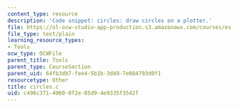 ```yaml
---
content_type: resource
description: 'Code snippet: circles: draw circles on a plotter.'
file: https://ol-ocw-studio-app-production.s3.amazonaws.com/courses/es-293-lego-robotics-spring-2007/c496c37140600f2e85d94e9335f3542f_circles.c
file_type: text/plain
learning_resource_types:
- Tools
ocw_type: OCWFile
parent_title: Tools
parent_type: CourseSection
parent_uid: 64fb3db7-fee4-5b1b-3d49-7e084793d0f1
resourcetype: Other
title: circles.c
uid: c496c371-4060-0f2e-85d9-4e9335f3542f
---
```

